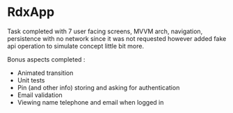# RdxApp

Task completed with 7 user facing screens, MVVM arch, navigation, persistence with no network since it was not requested however added fake api operation to simulate concept little bit more.

Bonus aspects completed :
- Animated transition
- Unit tests
- Pin (and other info) storing and asking for authentication
- Email validation
- Viewing name telephone and email when logged in
